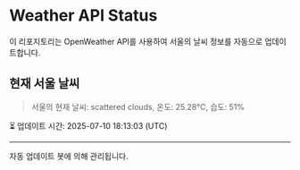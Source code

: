 
# Weather API Status

이 리포지토리는 OpenWeather API를 사용하여 서울의 날씨 정보를 자동으로 업데이트합니다.

## 현재 서울 날씨
> 서울의 현재 날씨: scattered clouds, 온도: 25.28°C, 습도: 51%

⏳ 업데이트 시간: 2025-07-10 18:13:03 (UTC)

---
자동 업데이트 봇에 의해 관리됩니다.
